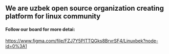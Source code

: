 ## We are uzbek open source organization creating platform for linux community

#### Follow our board for more detai:
https://www.figma.com/file/FZJ7Y5PITTQGks8BrvrSF4/Linuxbek?node-id=0%3A1
